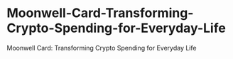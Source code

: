 # Moonwell-Card-Transforming-Crypto-Spending-for-Everyday-Life
Moonwell Card: Transforming Crypto Spending for Everyday Life
